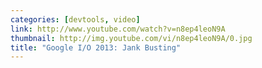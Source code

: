 ```yaml
---
categories: [devtools, video]
link: http://www.youtube.com/watch?v=n8ep4leoN9A
thumbnail: http://img.youtube.com/vi/n8ep4leoN9A/0.jpg
title: "Google I/O 2013: Jank Busting"
---
```

